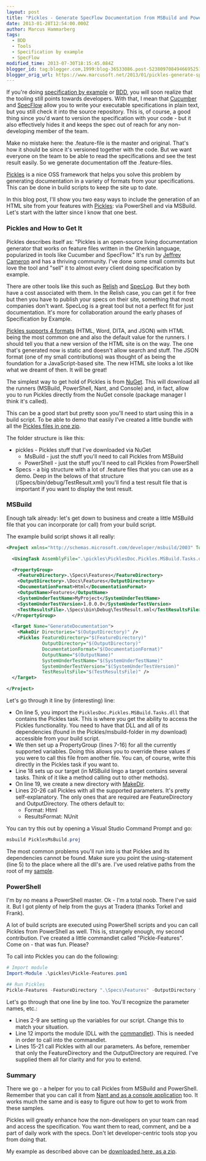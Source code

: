 ```yaml
---
layout: post
title: "Pickles - Generate SpecFlow Documentation from MSBuild and PowerShell"
date: 2013-01-28T12:54:00.000Z
author: Marcus Hammarberg
tags:
  - BDD
  - Tools
  - Specification by example
  - SpecFlow
modified_time: 2013-07-30T18:15:45.084Z
blogger_id: tag:blogger.com,1999:blog-36533086.post-5238097084946695251
blogger_orig_url: https://www.marcusoft.net/2013/01/pickles-generate-specflow-documentation.html
---
```


If you're doing [specification by example](http://specificationbyexample.com/) or [BDD](http://en.wikipedia.org/wiki/Behavior-driven_development), you will soon realize that the tooling still points towards developers. With that, I mean that [Cucumber](http://cukes.info/) and [SpecFlow](http://www.specflow.org/) allow you to write your executable specifications in plain text, but you still check it into the source repository. This is, of course, a good thing since you'd want to version the specification with your code - but it also effectively hides it and keeps the spec out of reach for any non-developing member of the team.

Make no mistake here: the .feature-file is the master and original. That's how it should be since it's versioned together with the code. But we want everyone on the team to be able to read the specifications and see the test result easily. So we generate documentation off the .feature-files.

[Pickles](https://github.com/picklesdoc/pickles) is a nice OSS framework that helps you solve this problem by generating documentation in a variety of formats from your specifications. This can be done in build scripts to keep the site up to date.

In this blog post, I'll show you two easy ways to include the generation of an HTML site from your features with [Pickles](https://github.com/picklesdoc/pickles): via PowerShell and via MSBuild. Let's start with the latter since I know that one best.

### Pickles and How to Get It

Pickles describes itself as: "Pickles is an open-source living documentation generator that works on feature files written in the Gherkin language, popularized in tools like Cucumber and SpecFlow." It's run by [Jeffrey Cameron](https://github.com/x97mdr) and has a thriving community. I've done some small commits but love the tool and "sell" it to almost every client doing specification by example.

There are other tools like this such as [Relish](https://www.relishapp.com/) and [SpecLog](http://www.speclog.org/). But they both have a cost associated with them. In the Relish case, you can get it for free but then you have to publish your specs on their site, something that most companies don't want. SpecLog is a great tool but not a perfect fit for just documentation. It's more for collaboration around the early phases of Specification by Example.

[Pickles supports 4 formats](https://github.com/picklesdoc/pickles/wiki/ArgumentsDocumentationFormat) (HTML, Word, DITA, and JSON) with HTML being the most common one and also the default value for the runners. I should tell you that a new version of the HTML site is on the way. The one that's generated now is static and doesn't allow search and stuff. The JSON format (one of my small contributions) was thought of as being the foundation for a JavaScript-based site. The new HTML site looks a lot like what we dreamt of then. It will be great!

The simplest way to get hold of Pickles is from [NuGet](http://nuget.org/packages/pickles). This will download all the runners (MSBuild, PowerShell, Nant, and Console) and, in fact, allow you to run Pickles directly from the NuGet console (package manager I think it's called).

This can be a good start but pretty soon you'll need to start using this in a build script. To be able to demo that easily I've created a little bundle with all the [Pickles files in one zip](https://dl.dropbox.com/u/2408484/picklesLab.zip).

The folder structure is like this:

- pickles - Pickles stuff that I've downloaded via NuGet
  - MsBuild - just the stuff you'll need to call Pickles from MSBuild
  - PowerShell - just the stuff you'll need to call Pickles from PowerShell
- Specs - a big structure with a lot of .feature files that you can use as a demo. Deep in the belows of that structure (/Specs/bin/debug/TestResult.xml) you'll find a test result file that is important if you want to display the test result.

### MSBuild

Enough talk already: let's get down to business and create a little MSBuild file that you can incorporate (or call) from your build script.

The example build script shows it all really:

```xml
<Project xmlns="http://schemas.microsoft.com/developer/msbuild/2003" ToolsVersion="4.0">

  <UsingTask AssemblyFile=".\pickles\PicklesDoc.Pickles.MSBuild.Tasks.dll" TaskName="Pickles" />

  <PropertyGroup>
    <FeatureDirectory>.\Specs\Features</FeatureDirectory>
    <OutputDirectory>.\Docs\Features</OutputDirectory>
    <DocumentationFormat>Html</DocumentationFormat>
    <OutputName>Features</OutputName>
    <SystemUnderTestName>MyProject</SystemUnderTestName>
    <SystemUnderTestVersion>1.0.0.0</SystemUnderTestVersion>
    <TestResultsFile>.\Specs\bin\Debug\TestResult.xml</TestResultsFile>
  </PropertyGroup>

  <Target Name="GenerateDocumentation">
    <MakeDir Directories="$(OutputDirectory)" />
    <Pickles FeatureDirectory="$(FeatureDirectory)"
             OutputDirectory="$(OutputDirectory)"
             DocumentationFormat="$(DocumentationFormat)"
             OutputName="$(OutputName)"
             SystemUnderTestName="$(SystemUnderTestName)"
             SystemUnderTestVersion="$(SystemUnderTestVersion)"
             TestResultsFile="$(TestResultsFile)" />
  </Target>

</Project>
```

Let's go through it line by (interesting) line:

- On line 5, you import the `PicklesDoc.Pickles.MSBuild.Tasks.dll` that contains the Pickles task. This is where you get the ability to access the Pickles functionality. You need to have that DLL and all of its dependencies (found in the Pickles/msbuild-folder in my download) accessible from your build script.
- We then set up a PropertyGroup (lines 7-16) for all the currently supported variables. Doing this allows you to override these values if you were to call this file from another file. You can, of course, write this directly in the Pickles task if you want to.
- Line 18 sets up our target (in MSBuild lingo a target contains several tasks. Think of it like a method calling out to other methods).
- On line 19, we create a new directory with [MakeDir](http://msdn.microsoft.com/en-us/library/s2448zz7.aspx).
- Lines 20-26 call Pickles with all the supported parameters. It's pretty self-explanatory. The only ones that are required are FeatureDirectory and OutputDirectory. The others default to:
  - Format: Html
  - ResultsFormat: NUnit

You can try this out by opening a Visual Studio Command Prompt and go:

```powershell
msbuild PicklesMsBuild.proj
```

The most common problems you'll run into is that Pickles and its dependencies cannot be found. Make sure you point the using-statement (line 5) to the place where all the dll's are. I've used relative paths from the root of my [sample](https://dl.dropbox.com/u/2408484/picklesLab.zip).

### PowerShell

I'm by no means a PowerShell master. Ok - I'm a total noob. There I've said it. But I got plenty of help from the guys at Tradera (thanks Torkel and Frank).

A lot of build scripts are executed using PowerShell scripts and you can call Pickles from PowerShell as well. This is, strangely enough, my second contribution. I've created a little commandlet called "Pickle-Features". Come on - that was fun. Please?

To call into Pickles you can do the following:

```powershell
# Import module
Import-Module .\pickles\Pickle-Features.psm1

## Run Pickles
Pickle-Features -FeatureDirectory ".\Specs\Features" -OutputDirectory ".\Docs\Features" -DocumentationFormat "Html" -OutputName "Features" -SystemUnderTestName "MyProject" -SystemUnderTestVersion "1.0.0.0" -TestResultsFile ".\Specs\bin\Debug\TestResult.xml"
```

Let's go through that one line by line too. You'll recognize the parameter names, etc.:

- Lines 2-9 are setting up the variables for our script. Change this to match your situation.
- Line 12 imports the module (DLL with the [commandlet](http://msdn.microsoft.com/en-us/library/windows/desktop/dd878294(v=vs.85).aspx)). This is needed in order to call into the commandlet.
- Lines 15-21 call Pickles with all our parameters. As before, remember that only the FeatureDirectory and the OutputDirectory are required. I've supplied them all for clarity and for you to extend.

### Summary

There we go - a helper for you to call Pickles from MSBuild and PowerShell. Remember that you can call it from [Nant and as a console application](https://github.com/picklesdoc/pickles/wiki) too. It works much the same and is easy to figure out how to get to work from these samples.

Pickles will greatly enhance how the non-developers on your team can read and access the specification. You want them to read, comment, and be a part of daily work with the specs. Don't let developer-centric tools stop you from doing that.

My example as described above can be [downloaded here, as a zip](https://dl.dropbox.com/u/2408484/picklesLab.zip).